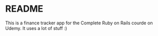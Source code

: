 # README

This is a finance tracker app for the Complete Ruby on Rails courde on Udemy. 
It uses a lot of stuff :)